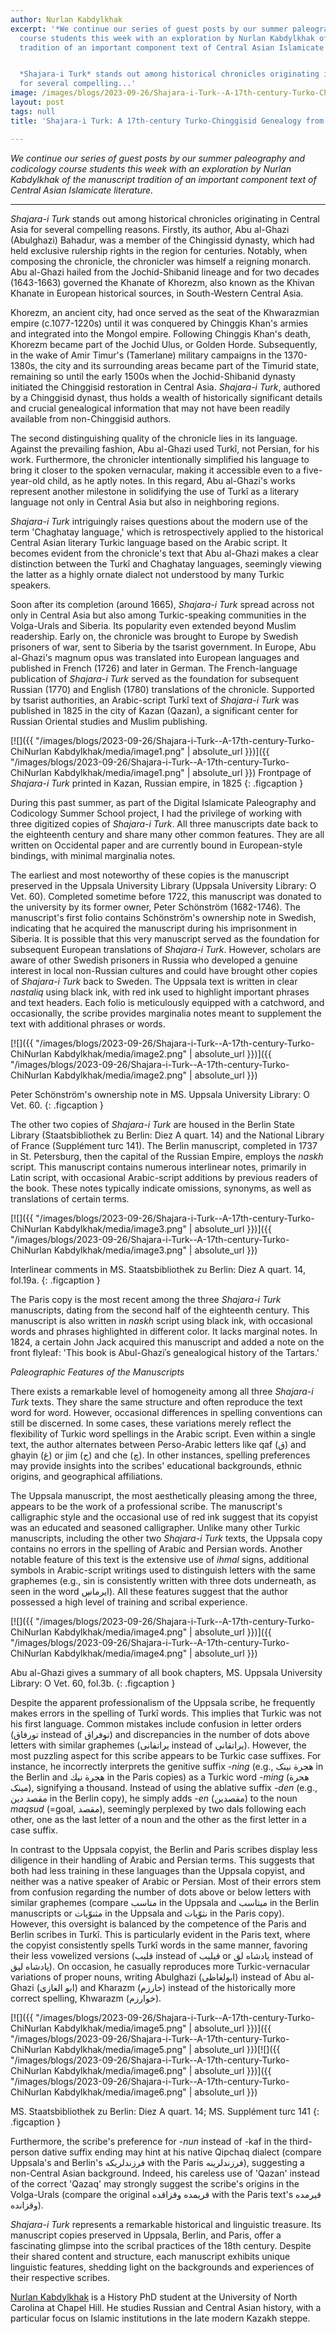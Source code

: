 ```yaml
---
author: Nurlan Kabdylkhak
excerpt: '*We continue our series of guest posts by our summer paleography and codicology
  course students this week with an exploration by Nurlan Kabdylkhak of the manuscript
  tradition of an important component text of Central Asian Islamicate literature.*


  *Shajara-i Turk* stands out among historical chronicles originating in Central Asia
  for several compelling...'
image: /images/blogs/2023-09-26/Shajara-i-Turk--A-17th-century-Turko-ChiNurlan Kabdylkhak/media/image1.png
layout: post
tags: null
title: 'Shajara-i Turk: A 17th-century Turko-Chinggisid Genealogy from Central Asia'

---
```

*We continue our series of guest posts by our summer paleography and codicology course students this week with an exploration by Nurlan Kabdylkhak of the manuscript tradition of an important component text of Central Asian Islamicate literature.*

___________________________

*Shajara-i Turk* stands out among historical chronicles originating in Central Asia for several compelling reasons. Firstly, its author, Abu al-Ghazi (Abulghazi) Bahadur, was a member of the Chingissid dynasty, which had held exclusive rulership rights in the region for centuries. Notably, when composing the chronicle, the chronicler was himself a reigning monarch. Abu al-Ghazi hailed from the Jochid-Shibanid lineage and for two decades (1643-1663) governed the Khanate of Khorezm, also known as the Khivan Khanate in European historical sources, in South-Western Central Asia.

Khorezm, an ancient city, had once served as the seat of the Khwarazmian empire (c.1077-1220s) until it was conquered by Chinggis Khan\'s armies and integrated into the Mongol empire. Following Chinggis Khan\'s death, Khorezm became part of the Jochid Ulus, or Golden Horde. Subsequently, in the wake of Amir Timur\'s (Tamerlane) military campaigns in the 1370-1380s, the city and its surrounding areas became part of the Timurid state, remaining so until the early 1500s when the Jochid-Shibanid dynasty initiated the Chinggisid restoration in Central Asia. *Shajara-i Turk*, authored by a Chinggisid dynast, thus holds a wealth of historically significant details and crucial genealogical information that may not have been readily available from non-Chinggisid authors.

The second distinguishing quality of the chronicle lies in its language. Against the prevailing fashion, Abu al-Ghazi used Turkî, not Persian, for his work. Furthermore, the chronicler intentionally simplified his language to bring it closer to the spoken vernacular, making it accessible even to a five-year-old child, as he aptly notes. In this regard, Abu al-Ghazi\'s works represent another milestone in solidifying the use of Turkî as a literary language not only in Central Asia but also in neighboring regions.

*Shajara-i Turk* intriguingly raises questions about the modern use of the term \'Chaghatay language,\' which is retrospectively applied to the historical Central Asian literary Turkic language based on the Arabic script. It becomes evident from the chronicle\'s text that Abu al-Ghazi makes a clear distinction between the Turkî and Chaghatay languages, seemingly viewing the latter as a highly ornate dialect not understood by many Turkic speakers.

Soon after its completion (around 1665), *Shajara-i Turk* spread across not only in Central Asia but also among Turkic-speaking communities in the Volga-Urals and Siberia. Its popularity even extended beyond Muslim readership. Early on, the chronicle was brought to Europe by Swedish prisoners of war, sent to Siberia by the tsarist government. In Europe, Abu al-Ghazi\'s magnum opus was translated into European languages and published in French (1726) and later in German. The French-language publication of *Shajara-i Turk* served as the foundation for subsequent Russian (1770) and English (1780) translations of the chronicle. Supported by tsarist authorities, an Arabic-script Turkî text of *Shajara-i Turk* was published in 1825 in the city of Kazan (Qazan), a significant center for Russian Oriental studies and Muslim publishing.

[![]({{ "/images/blogs/2023-09-26/Shajara-i-Turk--A-17th-century-Turko-ChiNurlan Kabdylkhak/media/image1.png" | absolute_url }})]({{ "/images/blogs/2023-09-26/Shajara-i-Turk--A-17th-century-Turko-ChiNurlan Kabdylkhak/media/image1.png" | absolute_url }})
Frontpage of *Shajara-i Turk* printed in Kazan, Russian empire, in 1825
{: .figcaption }

During this past summer, as part of the Digital Islamicate Paleography and Codicology Summer School project, I had the privilege of working with three digitized copies of *Shajara-i Turk*. All three manuscripts date back to the eighteenth century and share many other common features. They are all written on Occidental paper and are currently bound in European-style bindings, with minimal marginalia notes.

The earliest and most noteworthy of these copies is the manuscript preserved in the Uppsala University Library (Uppsala University Library: O Vet. 60). Completed sometime before 1722, this manuscript was donated to the university by its former owner, Peter Schönström (1682-1746). The manuscript\'s first folio contains Schönström's ownership note in Swedish, indicating that he acquired the manuscript during his imprisonment in Siberia. It is possible that this very manuscript served as the foundation for subsequent European translations of *Shajara-i Turk*. However, scholars are aware of other Swedish prisoners in Russia who developed a genuine interest in local non-Russian cultures and could have brought other copies of *Shajara-i Turk* back to Sweden. The Uppsala text is written in clear *nastaliq* using black ink, with red ink used to highlight important phrases and text headers. Each folio is meticulously equipped with a catchword, and occasionally, the scribe provides marginalia notes meant to supplement the text with additional phrases or words.

[![]({{ "/images/blogs/2023-09-26/Shajara-i-Turk--A-17th-century-Turko-ChiNurlan Kabdylkhak/media/image2.png" | absolute_url }})]({{ "/images/blogs/2023-09-26/Shajara-i-Turk--A-17th-century-Turko-ChiNurlan Kabdylkhak/media/image2.png" | absolute_url }})


Peter Schönström's ownership note in MS. Uppsala University Library: O Vet. 60.
{: .figcaption }

The other two copies of *Shajara-i Turk* are housed in the Berlin State Library (Staatsbibliothek zu Berlin: Diez A quart. 14) and the National Library of France (Supplément turc 141). The Berlin manuscript, completed in 1737 in St. Petersburg, then the capital of the Russian Empire, employs the *naskh* script. This manuscript contains numerous interlinear notes, primarily in Latin script, with occasional Arabic-script additions by previous readers of the book. These notes typically indicate omissions, synonyms, as well as translations of certain terms.

[![]({{ "/images/blogs/2023-09-26/Shajara-i-Turk--A-17th-century-Turko-ChiNurlan Kabdylkhak/media/image3.png" | absolute_url }})]({{ "/images/blogs/2023-09-26/Shajara-i-Turk--A-17th-century-Turko-ChiNurlan Kabdylkhak/media/image3.png" | absolute_url }})


Interlinear comments in MS. Staatsbibliothek zu Berlin: Diez A quart. 14, fol.19a.
{: .figcaption }

The Paris copy is the most recent among the three *Shajara-i Turk* manuscripts, dating from the second half of the eighteenth century. This manuscript is also written in *naskh* script using black ink, with occasional words and phrases highlighted in different color. It lacks marginal notes. In 1824, a certain John Jack acquired this manuscript and added a note on the front flyleaf: \'This book is Abul-Ghaziʾs genealogical history of the Tartars.'

*Paleographic Features of the Manuscripts*

There exists a remarkable level of homogeneity among all three *Shajara-i Turk* texts. They share the same structure and often reproduce the text word for word. However, occasional differences in spelling conventions can still be discerned. In some cases, these variations merely reflect the flexibility of Turkic word spellings in the Arabic script. Even within a single text, the author alternates between Perso-Arabic letters like qaf (ق) and ghayin (غ) or jim (ج) and che (چ). In other instances, spelling preferences may provide insights into the scribes\' educational backgrounds, ethnic origins, and geographical affiliations.

The Uppsala manuscript, the most aesthetically pleasing among the three, appears to be the work of a professional scribe. The manuscript\'s calligraphic style and the occasional use of red ink suggest that its copyist was an educated and seasoned calligrapher. Unlike many other Turkic manuscripts, including the other two *Shajara-i Turk* texts, the Uppsala copy contains no errors in the spelling of Arabic and Persian words. Another notable feature of this text is the extensive use of *ihmal* signs, additional symbols in Arabic-script writings used to distinguish letters with the same graphemes (e.g., sin is consistently written with three dots underneath, as seen in the word ایرماڛ). All these features suggest that the author possessed a high level of training and scribal experience.

[![]({{ "/images/blogs/2023-09-26/Shajara-i-Turk--A-17th-century-Turko-ChiNurlan Kabdylkhak/media/image4.png" | absolute_url }})]({{ "/images/blogs/2023-09-26/Shajara-i-Turk--A-17th-century-Turko-ChiNurlan Kabdylkhak/media/image4.png" | absolute_url }})


Abu al-Ghazi gives a summary of all book chapters, MS. Uppsala University Library: O Vet. 60, fol.3b.
{: .figcaption }

Despite the apparent professionalism of the Uppsala scribe, he frequently makes errors in the spelling of Turkî words. This implies that Turkic was not his first language. Common mistakes include confusion in letter orders (تورفاق instead of توفراق) and discrepancies in the number of dots above letters with similar graphemes (یراتفانی instead of یراتقانی). However, the most puzzling aspect for this scribe appears to be Turkic case suffixes. For instance, he incorrectly interprets the genitive suffix -*ning* (e.g., هجرة نینک in the Berlin and هجرة نيك in the Paris copies) as a Turkic word -*ming* (هحرة مینک), signifying a thousand. Instead of using the ablative suffix -*den* (e.g., مقصد دین in the Berlin copy), he simply adds -*en* (مقصدین) to the noun *maqsud* (=goal, مقصد), seemingly perplexed by two dals following each other, one as the last letter of a noun and the other as the first letter in a case suffix.

In contrast to the Uppsala copyist, the Berlin and Paris scribes display less diligence in their handling of Arabic and Persian terms. This suggests that both had less training in these languages than the Uppsala copyist, and neither was a native speaker of Arabic or Persian. Most of their errors stem from confusion regarding the number of dots above or below letters with similar graphemes (compare مناسب in the Uppsala and میتاسب in the Berlin manuscripts or مثنوّیات in the Uppsala and نثوّیات in the Paris copy). However, this oversight is balanced by the competence of the Paris and Berlin scribes in Turkî. This is particularly evident in the Paris text, where the copyist consistently spells Turkî words in the same manner, favoring their less vowelized versions (قلیب instead of قیلیب or پادشاه لق instead of پادشاه لیق). On occasion, he casually reproduces more Turkic-vernacular variations of proper nouns, writing Abulghazi (ابولغاظی) instead of Abu al-Ghazi (ابو الغازی) and Kharazm (خارزم) instead of the historically more correct spelling, Khwarazm (خوارزم).

[![]({{ "/images/blogs/2023-09-26/Shajara-i-Turk--A-17th-century-Turko-ChiNurlan Kabdylkhak/media/image5.png" | absolute_url }})]({{ "/images/blogs/2023-09-26/Shajara-i-Turk--A-17th-century-Turko-ChiNurlan Kabdylkhak/media/image5.png" | absolute_url }})[![]({{ "/images/blogs/2023-09-26/Shajara-i-Turk--A-17th-century-Turko-ChiNurlan Kabdylkhak/media/image6.png" | absolute_url }})]({{ "/images/blogs/2023-09-26/Shajara-i-Turk--A-17th-century-Turko-ChiNurlan Kabdylkhak/media/image6.png" | absolute_url }})


MS. Staatsbibliothek zu Berlin: Diez A quart. 14; MS. Supplément turc 141
{: .figcaption }

Furthermore, the scribe\'s preference for -*nun* instead of -kaf in the third-person dative suffix ending may hint at his native Qipchaq dialect (compare Uppsala\'s and Berlin\'s فرزندلريكه with the Paris فرزندلرينه), suggesting a non-Central Asian background. Indeed, his careless use of \'Qazan\' instead of the correct \'Qazaq\' may strongly suggest the scribe\'s origins in the Volga-Urals (compare the original قریمده وقزاقده with the Paris text\'s قيرمده وقزانده).

*Shajara-i Turk* represents a remarkable historical and linguistic treasure. Its manuscript copies preserved in Uppsala, Berlin, and Paris, offer a fascinating glimpse into the scribal practices of the 18th century. Despite their shared content and structure, each manuscript exhibits unique linguistic features, shedding light on the backgrounds and experiences of their respective scribes.

[Nurlan Kabdylkhak](https://history.unc.edu/graduate-student/nurlan-kabdylkhak/) is a History PhD student at the University of North Carolina at Chapel Hill. He studies Russian and Central Asian history, with a particular focus on Islamic institutions in the late modern Kazakh steppe.
